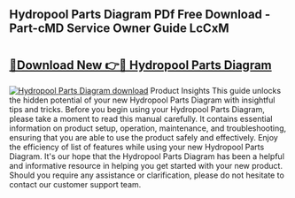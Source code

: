 ## Hydropool Parts Diagram PDf Free Download - Part-cMD Service Owner Guide LcCxM

# <h2><a href="http://dfkfqj.blite.top/?on=Hydropool+Parts+Diagram">🔗Download New 👉🔴 Hydropool Parts Diagram</a></h2>

[![Hydropool Parts Diagram download](https://i.imgur.com/lujVjoI.png)](http://dfkfqj.blite.top/?on=Hydropool+Parts+Diagram)
Product Insights This guide unlocks the hidden potential of your new Hydropool Parts Diagram with insightful tips and tricks. Before you begin using your Hydropool Parts Diagram, please take a moment to read this manual carefully. It contains essential information on product setup, operation, maintenance, and troubleshooting, ensuring that you are able to use the product safely and effectively. Enjoy the efficiency of list of features while using your new Hydropool Parts Diagram. It's our hope that the Hydropool Parts Diagram has been a helpful and informative resource in helping you get started with your new product. Should you require any assistance or clarification, please do not hesitate to contact our customer support team.
